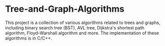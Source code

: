 # Tree-and-Graph-Algorithms
This project is a collection of various algorithms related to trees and graphs, including binary search tree (BST), AVL tree, Dijkstra's shortest path algorithm, Floyd-Warshall algorithm and more. The implementation of these algorithms is in C/C++.
